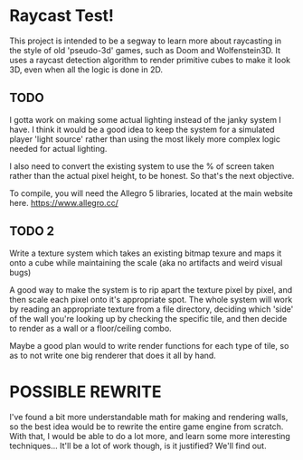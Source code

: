 # Raycast Test!

This project is intended to be a segway to learn more about raycasting in the style of old 'pseudo-3d' games, such as Doom and Wolfenstein3D.
It uses a raycast detection algorithm to render primitive cubes to make it look 3D, even when all the logic is done in 2D.

## TODO
I gotta work on making some actual lighting instead of the janky system I have.
I think it would be a good idea to keep the system for a simulated player 'light source' rather than using the most likely more complex logic needed for actual lighting.

I also need to convert the existing system to use the % of screen taken rather than the actual pixel height, to be honest.
So that's the next objective.


To compile, you will need the Allegro 5 libraries, located at the main website here. https://www.allegro.cc/

## TODO 2
Write a texture system which takes an existing bitmap texure and maps it onto a cube while maintaining the scale
(aka no artifacts and weird visual bugs)

A good way to make the system is to rip apart the texture pixel by pixel, and then scale each pixel onto it's appropriate spot. The whole system will work by reading an appropriate texture from a file directory, deciding which 'side' of the wall you're looking up by checking the specific tile, and then decide to render as a wall or a floor/ceiling combo.

Maybe a good plan would to write render functions for each type of tile, so as
to not write one big renderer that does it all by hand.

# POSSIBLE REWRITE
I've found a bit more understandable math for making and rendering walls, so the best idea would be to rewrite the entire game engine from scratch. With that, I would be able to do a lot more, and learn some more interesting techniques...
It'll be a lot of work though, is it justified?
We'll find out.



